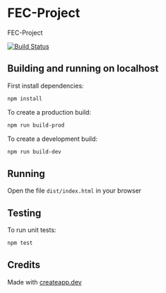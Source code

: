 # FEC-Project

FEC-Project

[![Build Status](https://travis-ci.org/FinchFEC/FEC-Project.svg?branch=master)](https://travis-ci.org/FinchFEC/FEC-Project)

## Building and running on localhost

First install dependencies:

```sh
npm install
```

To create a production build:

```sh
npm run build-prod
```

To create a development build:

```sh
npm run build-dev
```

## Running

Open the file `dist/index.html` in your browser

## Testing

To run unit tests:

```sh
npm test
```

## Credits

Made with [createapp.dev](https://createapp.dev/)
